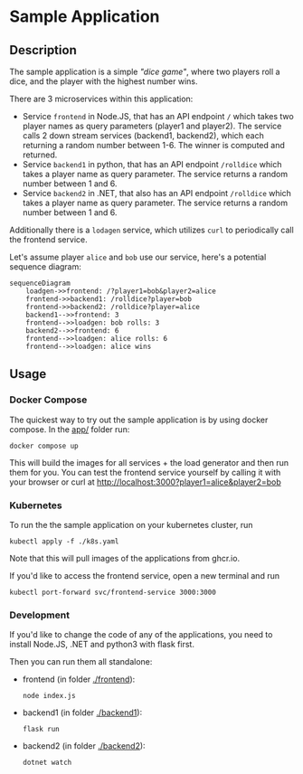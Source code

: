 # Sample Application

## Description

The sample application is a simple _"dice game"_, where two players roll a
dice, and the player with the highest number wins.

There are 3 microservices within this application:

- Service `frontend` in Node.JS, that has an API endpoint `/` which takes two
  player names as query parameters (player1 and player2). The service calls 2
  down stream services (backend1, backend2), which each returning a random number
  between 1-6. The winner is computed and returned.
- Service `backend1` in python, that has an API endpoint `/rolldice` which takes
  a player name as query parameter. The service returns a random number between
  1 and 6.
- Service `backend2` in .NET, that also has an API endpoint `/rolldice` which
  takes a player name as query parameter. The service returns a random number
  between 1 and 6.

Additionally there is a `lodagen` service, which utilizes `curl` to periodically
 call the frontend service.

 Let's assume player `alice` and `bob` use our service, here's a potential
 sequence diagram:

```mermaid
sequenceDiagram
    loadgen->>frontend: /?player1=bob&player2=alice
    frontend->>backend1: /rolldice?player=bob
    frontend->>backend2: /rolldice?player=alice
    backend1-->>frontend: 3
    frontend-->>loadgen: bob rolls: 3
    backend2-->>frontend: 6
    frontend-->>loadgen: alice rolls: 6
    frontend-->>loadgen: alice wins
```

## Usage

### Docker Compose

The quickest way to try out the sample application is by using docker compose.
In the [app/](.) folder run:

```console
docker compose up
```

This will build the images for all services + the load generator and then run
them for you. You can test the frontend service yourself by calling it with
your browser or curl at <http://localhost:3000?player1=alice&player2=bob>

### Kubernetes

To run the the sample application on your kubernetes cluster, run

```console
kubectl apply -f ./k8s.yaml
```

Note that this will pull images of the applications from ghcr.io.

If you'd like to access the frontend service, open a new terminal and run

```console
kubectl port-forward svc/frontend-service 3000:3000
```

### Development

If you'd like to change the code of any of the applications,
you need to install Node.JS, .NET and python3 with flask first.

Then you can run them all standalone:

- frontend (in folder [./frontend](./frontend)):
  
  ```console
  node index.js
  ```

- backend1 (in folder [./backend1](./backend1)):

  ```console
  flask run
  ```

- backend2 (in folder [./backend2](./backend)):

  ```console
  dotnet watch
  ```
